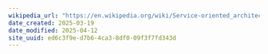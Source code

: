 ```yaml
---
wikipedia_url: "https://en.wikipedia.org/wiki/Service-oriented_architecture"
date_created: 2025-03-19
date_modified: 2025-04-12
site_uuid: ed6c3f9e-d7b6-4ca3-8df0-09f3f7fd343d
---
```



